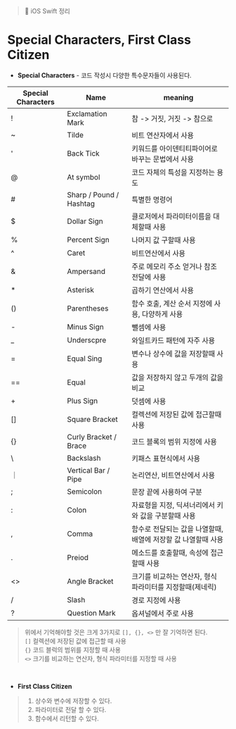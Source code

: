 > 📝 iOS Swift 정리 

# Special Characters, First Class Citizen
- **Special Characters** - 코드 작성시 다양한 특수문자들이 사용된다.

| Special Characters | Name | meaning |
|--|--|--|
| ! | Exclamation Mark | 참 -> 거짓, 거짓 -> 참으로   |
| ~ | Tilde | 비트 연산자에서 사용 |
| ' | Back Tick | 키워드를 아이덴티티파이어로 바꾸는 문법에서 사용 |
| @ | At symbol | 코드 자체의 특성을 지정하는 용도 |
| # | Sharp / Pound / Hashtag | 특별한 명령어 |
| $ | Dollar Sign | 클로저에서 파라미터이름을 대체할때 사용 |
| % | Percent Sign | 나머지 값 구할때 사용 |
| ^ | Caret | 비트연산에서 사용 |
| & | Ampersand | 주로 메모리 주소 얻거나 참조 전달에 사용 |
| * | Asterisk | 곱하기 연산에서 사용 |
| () | Parentheses | 함수 호출, 계산 순서 지정에 사용, 다양하게 사용 |
| - | Minus Sign | 뺄셈에 사용 |
| _ | Underscpre | 와일트카드 패턴에 자주 사용 |
| = | Equal Sing | 변수나 상수에 값을 저장할때 사용 |
| == | Equal | 값을 저장하지 않고 두개의 값을 비교 |
| + | Plus Sign | 덧셈에 사용 |
| [] | Square Bracket | 컬렉션에 저장된 값에 접근할때 사용 |
| {} | Curly Bracket / Brace | 코드 블록의 범위 지정에 사용 |
| \ | Backslash | 키패스 표현식에서 사용 |
| ｜ | Vertical Bar / Pipe | 논리연산, 비트연산에서 사용 |
| ; | Semicolon | 문장 끝에 사용하여 구분 |
| : | Colon | 자료형을 지정, 딕셔너리에서 키와 값을 구분할때 사용 |
| , | Comma | 함수로 전달되는 값을 나열할때, 배열에 저장할 값 나열할때 사용 |
| . | Preiod | 메소드를 호출할때, 속성에 접근할때 사용 |
| <> | Angle Bracket | 크기를 비교하는 연산자, 형식 파라미터를 지정할때(제네릭) |
| / | Slash | 경로 지정에 사용 |
| ? | Question Mark | 옵셔널에서 주로 사용 |
> 위에서 기억해야할 것은 크게 3가지로 `[], {}, <>` 만 잘 기억하면 된다. <br>
> `[]` 컬렉션에 저장된 값에 접근할 때 사용 <br>
> `{}` 코드 블럭의 범위를 지정할 때 사용 <br>
> `<>` 크기를 비교하는 연산자, 형식 파라미터를 지정할 때 사용

<br>

- **First Class Citizen** 
> 1.  상수와 변수에 저장할 수 있다.
> 2. 파라미터로 전달 할 수 있다. 
> 3. 함수에서 리턴할 수 있다.
